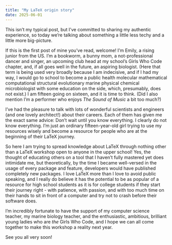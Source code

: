 ```yaml
---
title: "My LaTeX origin story"
date: 2025-06-01
---
```


This isn’t my typical post, but I’ve committed to sharing my authentic experience, so today we’re talking about something a little less techy and a little more big-picture.

If this is the first post of mine you’ve read, welcome! I’m Emily, a rising junior from the US. I’m a bookworm, a bunny mom, a not-professional dancer and singer, an upcoming club head at my school’s Girls Who Code chapter, and, if all goes well in the future, an aspiring biologist. (Here that term is being used very broadly because I am indecisive, and if I had my way, I would go to school to become a public health molecular mathematical computational structural evolutionary marine physical chemical microbiologist with some education on the side, which, presumably, does not exist.) I am fifteen going on sixteen, and it is time to think. (Did I also mention I’m a performer who enjoys *The Sound of Music* a bit too much?)

I’ve had the pleasure to talk with lots of wonderful scientists and engineers (and one lovely architect!) about their careers. Each of them has given me the exact same advice: Don’t wait until you know everything. I clearly do not know everything. I’m just an ordinary fifteen-year-old girl trying to use my resources wisely and become a resource for people who are at the beginning of their LaTeX journey.

So here I am trying to spread knowledge about LaTeX through nothing other than a LaTeX workshop open to anyone in the upper school! Yes, the thought of educating others on a tool that I haven’t fully mastered yet does intimidate me, but theoretically, by the time I became well-versed in the usage of every package and feature, developers would have published completely new packages. I love LaTeX more than I love to avoid public speaking, and I really do believe it has the potential to be as popular of a resource for high school students as it is for college students if they start their journey right - with patience, with passion, and with too much time on their hands to sit in front of a computer and try not to crash before their software does.

I’m incredibly fortunate to have the support of my computer science teacher, my marine biology teacher, and the enthusiastic, ambitious, brilliant young ladies who are *the* Girls Who Code, and I hope we can all come together to make this workshop a reality next year. 

See you all very soon!
